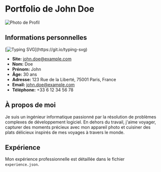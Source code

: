 # Portfolio de John Doe

![Photo de Profil](https://i.pinimg.com/736x/a0/a1/ac/a0a1ac8a8e90192deba8b4e44da2abc6.jpg)

## Informations personnelles
[![Typing SVG](https://readme-typing-svg.herokuapp.com?font=Fira+Code&pause=1000&color=FFFFFF&background=FF1A1300&random=false&width=435&lines=%3E%3E+Hello+word+!;%3E%3E+My+name+Is+John;%3E%3E+I+love+Js+and+Data;%3E%3E+You+wanna+now+more+about+me;!!!+%5B+--+Viste+my+Web+site+--+%5D+!!!)](https://git.io/typing-svg)
- **Site:** [john.doe@example.com](https://doe-joe-portfolio.vercel.app/)
- **Nom:** Doe
- **Prénom:** John
- **Âge:** 30 ans
- **Adresse:** 123 Rue de la Liberté, 75001 Paris, France
- **Email:** john.doe@example.com
- **Téléphone:** +33 6 12 34 56 78

## À propos de moi

Je suis un ingénieur informatique passionné par la résolution de problèmes complexes de développement logiciel. En dehors du travail, j'aime voyager, capturer des moments précieux avec mon appareil photo et cuisiner des plats délicieux inspirés de mes voyages à travers le monde.

## Expérience

Mon expérience professionnelle est détaillée dans le fichier `experience.json`.
